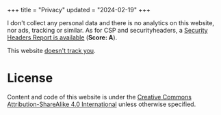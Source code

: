 +++
title = "Privacy"
updated = "2024-02-19"
+++

I don't collect any personal data and there is no analytics on this website, nor ads, tracking or similar. As for CSP and securityheaders, a [Security Headers Report is available](https://securityheaders.com/?q=www.archaeoramblings.com&followRedirects=on) (**Score: A**).

This website [doesn't track you](https://themarkup.org/blacklight?url=archaeoramblings.com).

# License

Content and code of this website is under the [Creative Commons Attribution-ShareAlike 4.0 International](https://creativecommons.org/licenses/by-sa/4.0/) unless otherwise specified.
